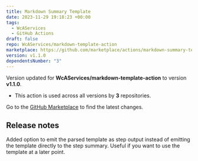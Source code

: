 ```yaml
---
title: Markdown Summary Template
date: 2023-11-29 19:18:23 +00:00
tags:
  - WcAServices
  - GitHub Actions
draft: false
repo: WcAServices/markdown-template-action
marketplace: https://github.com/marketplace/actions/markdown-summary-template
version: v1.1.0
dependentsNumber: "3"
---
```



Version updated for **WcAServices/markdown-template-action** to version **v1.1.0**.
- This action is used across all versions by **3** repositories.

Go to the [GitHub Marketplace](https://github.com/marketplace/actions/markdown-summary-template) to find the latest changes.

## Release notes

Added option to emit the parsed template as step output instead of emitting the template directly to the step summary. Useful if you want to use the template at a later point.
